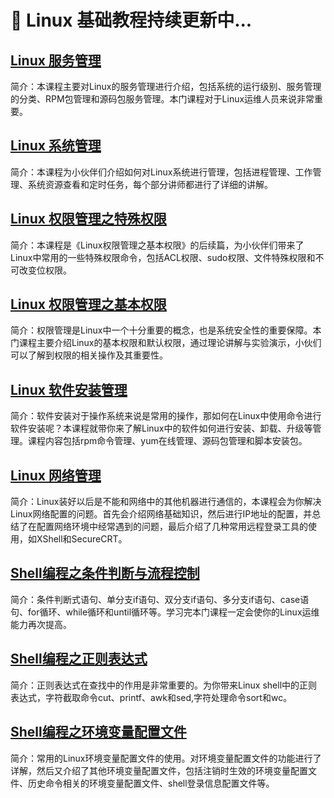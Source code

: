 :orange_book:  Linux 基础教程持续更新中...
============

## [Linux 服务管理](/linux/server-manage.md)

简介：本课程主要对Linux的服务管理进行介绍，包括系统的运行级别、服务管理的分类、RPM包管理和源码包服务管理。本门课程对于Linux运维人员来说非常重要。

## [Linux 系统管理](/linux/server-manage.md)

简介：本课程为小伙伴们介绍如何对Linux系统进行管理，包括进程管理、工作管理、系统资源查看和定时任务，每个部分讲师都进行了详细的讲解。

## [Linux 权限管理之特殊权限](/linux/server-manage.md)

简介：本课程是《Linux权限管理之基本权限》的后续篇，为小伙伴们带来了Linux中常用的一些特殊权限命令，包括ACL权限、sudo权限、文件特殊权限和不可改变位权限。

## [Linux 权限管理之基本权限](/linux/server-manage.md)

简介：权限管理是Linux中一个十分重要的概念，也是系统安全性的重要保障。本门课程主要介绍Linux的基本权限和默认权限，通过理论讲解与实验演示，小伙们可以了解到权限的相关操作及其重要性。

## [Linux 软件安装管理](/linux/server-manage.md)

简介：软件安装对于操作系统来说是常用的操作，那如何在Linux中使用命令进行软件安装呢？本课程就带你来了解Linux中的软件如何进行安装、卸载、升级等管理。课程内容包括rpm命令管理、yum在线管理、源码包管理和脚本安装包。

## [Linux 网络管理](/linux/server-manage.md)

简介：Linux装好以后是不能和网络中的其他机器进行通信的，本课程会为你解决Linux网络配置的问题。首先会介绍网络基础知识，然后进行IP地址的配置，并总结了在配置网络环境中经常遇到的问题，最后介绍了几种常用远程登录工具的使用，如XShell和SecureCRT。

## [Shell编程之条件判断与流程控制](/shell/server-manage.md)

简介：条件判断式语句、单分支if语句、双分支if语句、多分支if语句、case语句、for循环、while循环和until循环等。学习完本门课程一定会使你的Linux运维能力再次提高。

## [Shell编程之正则表达式](/shell/server-manage.md)

简介：正则表达式在查找中的作用是非常重要的。为你带来Linux shell中的正则表达式，字符截取命令cut、printf、awk和sed,字符处理命令sort和wc。

## [Shell编程之环境变量配置文件](/shell/server-manage.md)

简介：常用的Linux环境变量配置文件的使用。对环境变量配置文件的功能进行了详解，然后又介绍了其他环境变量配置文件，包括注销时生效的环境变量配置文件、历史命令相关的环境变量配置文件、shell登录信息配置文件等。
